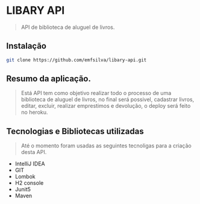 # LIBARY API

> API de biblioteca de aluguel de livros.

## Instalação



```bash
git clone https://github.com/emfsilva/libary-api.git
```

## Resumo da aplicação.

> Está API tem como objetivo realizar todo o processo de uma biblioteca de aluguel de livros, no final será possivel, cadastrar livros, editar, excluir, realizar emprestimos 
e devolução, o deploy será feito no heroku.

## Tecnologias e Bibliotecas utilizadas
 

> Até o momento foram usadas as seguintes tecnoligas para a criação desta API.

 - IntelliJ IDEA
  - GIT
 - Lombok
 - H2 console
 - Junit5
 - Maven
 

